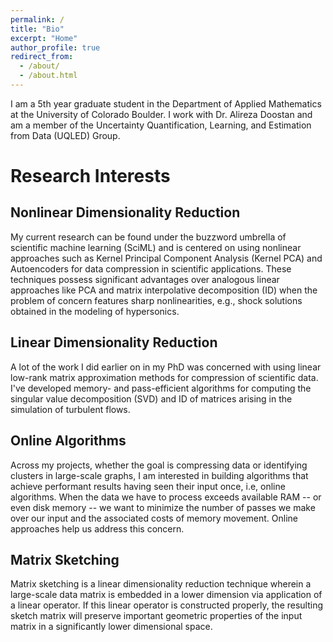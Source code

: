```yaml
---
permalink: /
title: "Bio"
excerpt: "Home"
author_profile: true
redirect_from: 
  - /about/
  - /about.html
---
```


I am a 5th year graduate student in the Department of Applied Mathematics at the University of Colorado Boulder. I work with Dr. Alireza Doostan and am a member of the Uncertainty Quantification, Learning, and Estimation from Data (UQLED) Group.

Research Interests 
======

Nonlinear Dimensionality Reduction 
------

My current research can be found under the buzzword umbrella of scientific machine learning (SciML) and is centered on using nonlinear approaches such as Kernel Principal Component Analysis (Kernel PCA) and Autoencoders for data compression in scientific applications. These techniques possess significant advantages over analogous linear approaches like PCA and matrix interpolative decomposition (ID) when the problem of concern features sharp nonlinearities, e.g., shock solutions obtained in the modeling of hypersonics.

Linear Dimensionality Reduction 
------

A lot of the work I did earlier on in my PhD was concerned with using linear low-rank matrix approximation methods for compression of scientific data. I've developed memory- and pass-efficient algorithms for computing the singular value decomposition (SVD) and ID of matrices arising in the simulation of turbulent flows. 

Online Algorithms 
------

Across my projects, whether the goal is compressing data or identifying clusters in large-scale graphs, I am interested in building algorithms that achieve performant results having seen their input once, i.e, online algorithms. When the data we have to process exceeds available RAM -- or even disk memory -- we want to minimize the number of passes we make over our input and the associated costs of memory movement. Online approaches help us address this concern.



Matrix Sketching
------

Matrix sketching is a linear dimensionality reduction technique wherein a large-scale data matrix is embedded in a lower dimension via application of a linear operator. If this linear operator is constructed properly, the resulting sketch matrix will preserve important geometric properties of the input matrix in a significantly lower dimensional space. 
